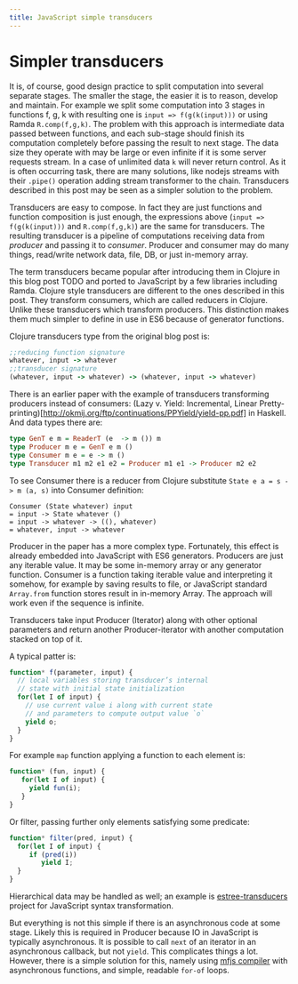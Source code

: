```yaml
---
title: JavaScript simple transducers
---
```

# Simpler transducers

It is, of course, good design practice to split computation into several
separate stages. The smaller the stage, the easier it is to reason, develop
and maintain. For example we split some computation into 3 stages in functions
f, g, k with resulting one is `input => f(g(k(input)))` or using Ramda
`R.comp(f,g,k)`. The problem with this approach is intermediate data passed
between functions, and each sub-stage should finish its computation completely
before passing the result to next stage. The data size they operate with may
be large or even infinite if it is some server requests stream. In a case of
unlimited data `k` will never return control. As it is often occurring task,
there are many solutions, like nodejs streams with their `.pipe()` operation
adding stream transformer to the chain. Transducers described in this post may
be seen as a simpler solution to the problem.

Transducers are easy to compose. In fact they are just functions and function
composition is just enough, the expressions above (`input => f(g(k(input)))`
and `R.comp(f,g,k)`) are the same for transducers. The resulting transducer
is a pipeline of computations receiving data from _producer_ and passing it
to _consumer_. Producer and consumer may do many things, read/write network
data, file, DB, or just in-memory array.

The term transducers became popular after introducing them in Clojure in this
blog post TODO and ported to JavaScript by a few libraries including Ramda.
Clojure style transducers are different to the ones described in this post.
They transform consumers, which are called reducers in Clojure. Unlike these
transducers which transform producers. This distinction makes them much simpler
to define in use in ES6 because of generator functions.

Clojure transducers type from the original blog post is:

```clojure
;;reducing function signature
whatever, input -> whatever
;;transducer signature
(whatever, input -> whatever) -> (whatever, input -> whatever)
```

There is an earlier paper with the example of transducers transforming producers
instead of consumers:
(Lazy v. Yield: Incremental, Linear Pretty-printing)[http://okmij.org/ftp/continuations/PPYield/yield-pp.pdf]
 in Haskell. And data types there are:

```haskell
type GenT e m = ReaderT (e  -> m ()) m
type Producer m e = GenT e m ()
type Consumer m e = e -> m ()
type Transducer m1 m2 e1 e2 = Producer m1 e1 -> Producer m2 e2
```

To see Consumer there is a reducer from Clojure substitute
`State e a = s -> m (a, s)` into Consumer definition:

```
Consumer (State whatever) input
= input -> State whatever ()
= input -> whatever -> ((), whatever)
= whatever, input -> whatever
```

Producer in the paper has a more complex type. Fortunately, this effect is already
embedded into JavaScript with ES6 generators. Producers are just any iterable value.
It may be some in-memory array or any generator function. Consumer is a function
taking iterable value and interpreting it somehow, for example by saving results
to file, or JavaScript standard `Array.from` function stores result in in-memory
Array. The approach will work even if the sequence is infinite.

Transducers take input Producer (Iterator) along with other optional parameters
and return another Producer-iterator with another computation stacked on top of it.

A typical patter is:

```javascript
function* f(parameter, input) {
  // local variables storing transducer’s internal
  // state with initial state initialization
  for(let I of input) {
    // use current value i along with current state
    // and parameters to compute output value `o`
    yield o;
  }
}
```

For example `map` function applying a function to each element is:

```javascript
function* (fun, input) {
   for(let I of input) {
     yield fun(i);
   }
}
```

Or filter, passing further only elements satisfying some predicate:

```javascript
function* filter(pred, input) {
  for(let I of input) {
     if (pred(i))
        yield I;
  }
}
```

Hierarchical data may be handled as well; an example is
[estree-transducers](https://github.com/awto/estree-transducers)
project for JavaScript syntax transformation.

But everything is not this simple if there is an asynchronous code at some
stage.  Likely this is required in Producer because IO in JavaScript is typically
asynchronous. It is possible to call `next` of an iterator in an asynchronous
callback, but not `yield`. This complicates things a lot. However, there is a
simple solution for this, namely using
[mfjs compiler](https://github.com/awto/mfjs-compiler)
with asynchronous functions, and simple, readable `for-of` loops.

